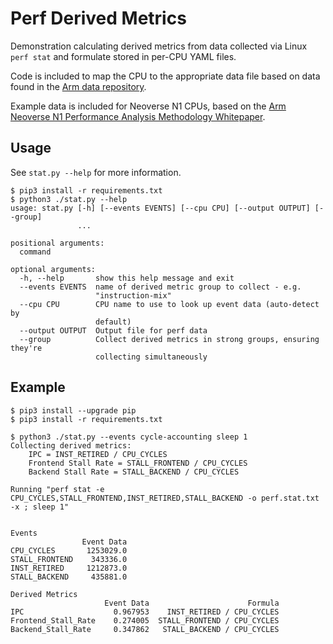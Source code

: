 Perf Derived Metrics
====================

Demonstration calculating derived metrics from data collected via Linux `perf stat` and formulate stored in per-CPU YAML files.

Code is included to map the CPU to the appropriate data file based on data found in the [Arm data repository](https://github.com/ARM-software/data).

Example data is included for Neoverse N1 CPUs, based on the [Arm Neoverse N1 Performance Analysis Methodology Whitepaper](https://community.arm.com/arm-community-blogs/b/tools-software-ides-blog/posts/arm-neoverse-n1-performance-analysis-methodology).

Usage
-----

See `stat.py --help` for more information.

```
$ pip3 install -r requirements.txt
$ python3 ./stat.py --help
usage: stat.py [-h] [--events EVENTS] [--cpu CPU] [--output OUTPUT] [--group]
               ...

positional arguments:
  command

optional arguments:
  -h, --help       show this help message and exit
  --events EVENTS  name of derived metric group to collect - e.g.
                   "instruction-mix"
  --cpu CPU        CPU name to use to look up event data (auto-detect by
                   default)
  --output OUTPUT  Output file for perf data
  --group          Collect derived metrics in strong groups, ensuring they're
                   collecting simultaneously
```

Example
-------

```
$ pip3 install --upgrade pip
$ pip3 install -r requirements.txt
```

```
$ python3 ./stat.py --events cycle-accounting sleep 1
Collecting derived metrics:
    IPC = INST_RETIRED / CPU_CYCLES
    Frontend Stall Rate = STALL_FRONTEND / CPU_CYCLES
    Backend Stall Rate = STALL_BACKEND / CPU_CYCLES

Running "perf stat -e CPU_CYCLES,STALL_FRONTEND,INST_RETIRED,STALL_BACKEND -o perf.stat.txt -x ; sleep 1"


Events
                Event Data
CPU_CYCLES       1253029.0
STALL_FRONTEND    343336.0
INST_RETIRED     1212873.0
STALL_BACKEND     435881.0

Derived Metrics
                     Event Data                      Formula
IPC                    0.967953    INST_RETIRED / CPU_CYCLES
Frontend_Stall_Rate    0.274005  STALL_FRONTEND / CPU_CYCLES
Backend_Stall_Rate     0.347862   STALL_BACKEND / CPU_CYCLES
```
